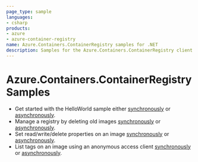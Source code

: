 ```yaml
---
page_type: sample
languages:
- csharp
products:
- azure
- azure-container-registry
name: Azure.Containers.ContainerRegistry samples for .NET
description: Samples for the Azure.Containers.ContainerRegistry client library
---
```


# Azure.Containers.ContainerRegistry Samples

- Get started with the HelloWorld sample either [synchronously](https://github.com/Azure/azure-sdk-for-net/blob/master/sdk/containerregistry/Azure.Containers.ContainerRegistry/samples/Sample01a_HelloWorld.md) or [asynchronously](https://github.com/Azure/azure-sdk-for-net/blob/master/sdk/containerregistry/Azure.Containers.ContainerRegistry/samples/Sample01b_HelloWorldAsync.md).
- Manage a registry by deleting old images [synchronously](https://github.com/Azure/azure-sdk-for-net/blob/master/sdk/containerregistry/Azure.Containers.ContainerRegistry/samples/Sample02a_DeleteImages.md) or [asynchronously](https://github.com/Azure/azure-sdk-for-net/blob/master/sdk/containerregistry/Azure.Containers.ContainerRegistry/samples/Sample02b_DeleteImages.md).
- Set read/write/delete properties on an image [synchronously](https://github.com/Azure/azure-sdk-for-net/blob/master/sdk/containerregistry/Azure.Containers.ContainerRegistry/samples/Sample03a_SetImageProperties.md) or [asynchronously](https://github.com/Azure/azure-sdk-for-net/blob/master/sdk/containerregistry/Azure.Containers.ContainerRegistry/samples/Sample03b_SetImageProperties.md).
- List tags on an image using an anonymous access client  [synchronously](https://github.com/Azure/azure-sdk-for-net/blob/master/sdk/containerregistry/Azure.Containers.ContainerRegistry/samples/Sample04a_AnonymousListTags.md) or [asynchronously](https://github.com/Azure/azure-sdk-for-net/blob/master/sdk/containerregistry/Azure.Containers.ContainerRegistry/samples/Sample04b_AnonymousListTags.md).
